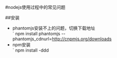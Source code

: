 #nodejs使用过程中的常见问题


##安装

- phantomjs安装不上的问题，切换下载地址  
` npm install phantomjs --phantomjs_cdnurl=http://cnpmjs.org/downloads
- npm安装  
` npm install -ddd
